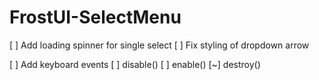 # FrostUI-SelectMenu

[ ] Add loading spinner for single select
[ ] Fix styling of dropdown arrow

[ ] Add keyboard events
[ ] disable()
[ ] enable()
[~] destroy()
